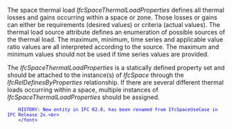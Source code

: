 The space thermal load _IfcSpaceThermalLoadProperties_ defines all thermal losses and gains occurring within a space or zone. Those losses or gains can either be requirements (desired values) or criteria (actual values). The thermal load source attribute defines an enumeration of possible sources of the thermal load. The maximum, minimum, time series and applicable value ratio values are all interpreted according to the source. The maximum and minimum values should not be used if time series values are provided.

The _IfcSpaceThermalLoadProperties_ is a statically defined property set and should be attached to the instance(s) of _IfcSpace_ through the _IfcRelDefinesByProperties_ relationship. If there are several different thermal loads occurring within a space, multiple instances of _IfcSpaceThermalLoadProperties_ should be assigned.

> <font color="#0000ff" size="-1">
    	HISTORY: New entity in IFC R2.0, has been renamed from IfcSpaceUseCase in IFC Release 2x.<br>
    	</font>